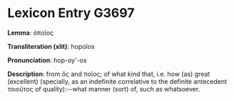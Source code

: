 # Lexicon Entry G3697

**Lemma**: ὁποῖος

**Transliteration (xlit)**: hopoîos

**Pronunciation**: hop-oy'-os

**Description**:
from ὅς and ποῖος; of what kind that, i.e. how (as) great (excellent) (specially, as an indefinite correlative to the definite antecedent τοιοῦτος of quality):--what manner (sort) of, such as whatsoever.

